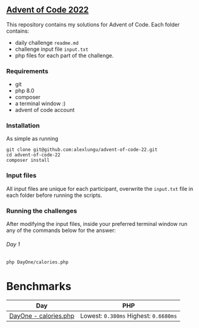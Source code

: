 ## [Advent of Code 2022](https://adventofcode.com/2022)

This repository contains my solutions for Advent of Code.
Each folder contains:

- daily challenge ```readme.md```
- challenge input file ```input.txt```
- php files for each part of the challenge.

### Requirements

- git
- php 8.0
- composer
- a terminal window :)
- advent of code account

### Installation

As simple as running

```
git clone git@github.com:alexlungu/advent-of-code-22.git
cd advent-of-code-22
composer install
```

### Input files

All input files are unique for each participant, overwrite the `input.txt` file in each folder before running the scripts.

### Running the challenges

After modifying the input files, inside your preferred terminal window run any of the commands below for the answer:

###### Day 1
```bash
php DayOne/calories.php
```

# Benchmarks

|                       Day                       |                     PHP                     |
|:-----------------------------------------------:|:-------------------------------------------:|
|  [DayOne - calories.php](DayOne/calories.php)   |   Lowest: `0.380ms`  Highest: `0.6680ms`    |
